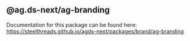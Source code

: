 ## @ag.ds-next/ag-branding

Documentation for this package can be found here: https://steelthreads.github.io/agds-next/packages/brand/ag-branding
